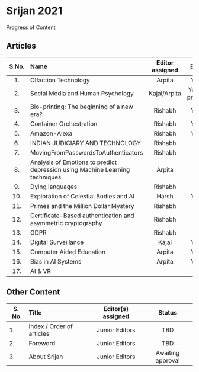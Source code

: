 # Srijan 2021
Progress of Content


## Articles

S.No.   |         Name            | Editor assigned   | Edited | Status/Comments   | Conclusion 
:------:|:----------------------- |:-----------------:|:------:|:-----------------:|:------------:
|1. | Olfaction Technology  | Arpita | Yes ✓ | Reviewed | Yes |
|2. | Social Media and Human Psychology | Kajal/Arpita | Yes (Int. process) | Not Reviewed |  |
|3. | Bio-printing: The beginning of a new era? | Rishabh | Yes ✓ | Reviewed | Yes |
|4. | Container Orchestration | Rishabh | Yes ✓ | Not Reviewed |  |
|5. | Amazon-Alexa | Rishabh | Yes ✓ | Reviewed | Yes  |
|6. | INDIAN JUDICIARY AND TECHNOLOGY | Rishabh | Yes | Not Reviewed |  |
|7. | MovingFromPasswordsToAuthenticators | Rishabh | Yes | Not Reviewed |  |
|8. | Analysis of Emotions to predict depression using Machine Learning techniques | Arpita | Yes | Not Reviewed |  |
|9. | Dying languages | Rishabh | Yes | Not Reviewed |  |
|10. | Exploration of Celestial Bodies and AI | Harsh | Yes ✓ | Reviewed | Yes |
|11. | Primes and the Million Dollar Mystery | Rishabh | Yes | Not Reviewed |  |
|12. | Certificate-Based authentication and asymmetric cryptography | Rishabh | Yes | Not Reviewed |  |
|13. | GDPR | Rishabh | Yes |Not Reviewed |  |
|14. | Digital Surveillance  | Kajal | Yes ✓ | Not Reviewed |  |
|15. | Computer Aided Education | Arpita | Yes ✓ | Reviewed | Yes|
|16. | Bias in AI Systems | Arpita | Yes ✓ | Reviewed | Yes |
|17. | AI & VR |  | No | Not Reviewed | |


## Other Content
S. No	| Title	|Editor(s) assigned	|Status |
------|:------|:-----------------:|:------:
|1. | Index / Order of articles |	Junior Editors	| TBD |
|2. |	Foreword	| Junior Editors	| TBD |
|3. |	About Srijan	| Junior Editors	| Awaiting approval |
